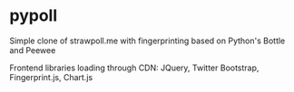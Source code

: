 # pypoll

Simple clone of strawpoll.me with fingerprinting based on Python's Bottle and Peewee

Frontend libraries loading through CDN: JQuery, Twitter Bootstrap, Fingerprint.js, Chart.js
